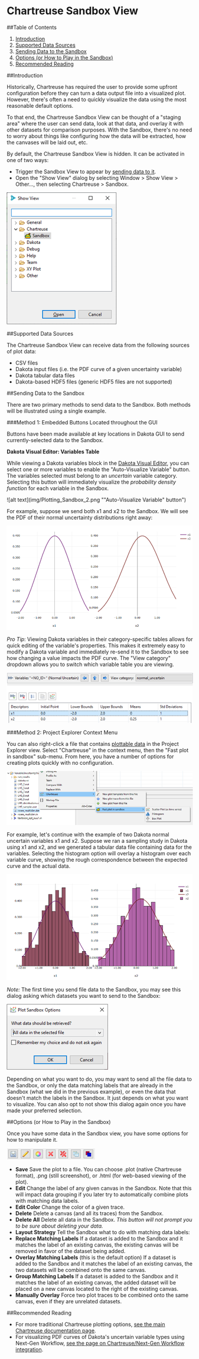 Chartreuse Sandbox View
=======================

##Table of Contents
1. [Introduction](#introduction)
2. [Supported Data Sources](#supported-data-sources)
3. [Sending Data to the Sandbox](#sending-data)
4. [Options (or How to Play in the Sandbox)](#options)
5. [Recommended Reading](#recommended-reading)

##Introduction<a name="introduction"></a>

Historically, Chartreuse has required the user to provide some upfront configuration before they can turn a data output file into a visualized plot.  However, there's often a need to quickly visualize the data using the most reasonable default options.

To that end, the Chartreuse Sandbox View can be thought of a "staging area" where the user can send data, look at that data, and overlay it with other datasets for comparison purposes.  With the Sandbox, there's no need to worry about things like configuring how the data will be extracted, how the canvases will be laid out, etc.

By default, the Chartreuse Sandbox View is hidden.  It can be activated in one of two ways:

* Trigger the Sandbox View to appear by [sending data to it](#sending-data).
* Open the "Show View" dialog by selecting Window > Show View > Other..., then selecting Chartreuse > Sandbox.

![alt text](img/Plotting_Sandbox_1.png "Manually activate the Sandbox View")

##Supported Data Sources<a name="supported-data-sources"></a>

The Chartreuse Sandbox View can receive data from the following sources of plot data:

* CSV files
* Dakota input files (i.e. the PDF curve of a given uncertainty variable)
* Dakota tabular data files
* Dakota-based HDF5 files (generic HDF5 files are not supported)

##Sending Data to the Sandbox<a name="sending-data"></a>

There are two primary methods to send data to the Sandbox.  Both methods will be illustrated using a single example.

###Method 1:  Embedded Buttons Located throughout the GUI

Buttons have been made available at key locations in Dakota GUI to send currently-selected data to the Sandbox.

**Dakota Visual Editor:  Variables Table**

While viewing a Dakota variables block in the [Dakota Visual Editor](DakotaInputFiles.html#dakota-visual-editor), you can select one or more variables to enable the "Auto-Visualize Variable" button.  The variables selected must belong to an *uncertain* variable category.  Selecting this button will immediately visualize the *probability density function* for each variable in the Sandbox.

![alt text](img/Plotting_Sandbox_2.png ""Auto-Visualize Variable" button")

For example, suppose we send both x1 and x2 to the Sandbox.  We will see the PDF of their normal uncertainty distributions right away:

![alt text](img/Plotting_Sandbox_4.png "PDF curves for x1 and x2")

*Pro Tip*:  Viewing Dakota variables in their category-specific tables allows for quick editing of the variable's properties.  This makes it extremely easy to modify a Dakota variable and immediately re-send it to the Sandbox to see how changing a value impacts the PDF curve.  The "View category" dropdown allows you to switch which variable table you are viewing.

![alt text](img/Plotting_Sandbox_3.png "The table for normal variables")

###Method 2:  Project Explorer Context Menu

You can also right-click a file that contains [plottable data](#supported-data-sources) in the Project Explorer view.  Select "Chartreuse" in the context menu, then the "Fast plot in sandbox" sub-menu.  From here, you have a number of options for creating plots quickly with no configuration.

![alt text](img/Plotting_Sandbox_5.png "Fast plot context menu")

For example, let's continue with the example of two Dakota normal uncertain variables x1 and x2.  Suppose we ran a sampling study in Dakota using x1 and x2, and we generated a tabular data file containing data for the variables.  Selecting the histogram option will overlay a histogram over each variable curve, showing the rough correspondence between the expected curve and the actual data.

![alt text](img/Plotting_Sandbox_6.png "Histograms of actual data for x1 and x2")

*Note:* The first time you send file data to the Sandbox, you may see this dialog asking which datasets you want to send to the Sandbox:

![alt text](img/Plotting_Sandbox_7.png "What data should be sent?")

Depending on what you want to do, you may want to send all the file data to the Sandbox, or only the data matching labels that are already in the Sandbox (what we did in the previous example), or even the data that doesn't match the labels in the Sandbox.  It just depends on what you want to visualize.  You can also opt to not show this dialog again once you have made your preferred selection.

##Options (or How to Play in the Sandbox)<a name="options"></a>

Once you have some data in the Sandbox view, you have some options for how to manipulate it.

![alt text](img/Plotting_Sandbox_8.png "Sandbox options")

* **Save** Save the plot to a file.  You can choose .plot (native Chartreuse format), .png (still screenshot), or .html (for web-based viewing of the plot).
* **Edit** Change the label of any given canvas in the Sandbox.  Note that this will impact data grouping if you later try to automatically combine plots with matching data labels.
* **Edit Color** Change the color of a given trace.
* **Delete** Delete a canvas (and all its traces) from the Sandbox.
* **Delete All** Delete all data in the Sandbox.  *This button will not prompt you to be sure about deleting your data.*
* **Layout Strategy** Tell the Sandbox what to do with matching data labels:
 * **Replace Matching Labels** If a dataset is added to the Sandbox and it matches the label of an existing canvas, the existing canvas will be removed in favor of the dataset being added.
 * **Overlay Matching Labels** (this is the default option) If a dataset is added to the Sandbox and it matches the label of an existing canvas, the two datasets will be combined onto the same canvas.
 * **Group Matching Labels** If a dataset is added to the Sandbox and it matches the label of an existing canvas, the added dataset will be placed on a new canvas located to the right of the existing canvas.
* **Manually Overlay** Force two plot traces to be combined onto the same canvas, even if they are unrelated datasets.

##Recommended Reading<a name="recommended-reading"></a>

* For more traditional Chartreuse plotting options, [see the main Chartreuse documentation page](Chartreuse.html).
* For visualizing PDF curves of Dakota's uncertain variable types using Next-Gen Workflow, [see the page on Chartreuse/Next-Gen Workflow integration](ChartreuseWorkflow.html#ngw-uncertainty-variables).
